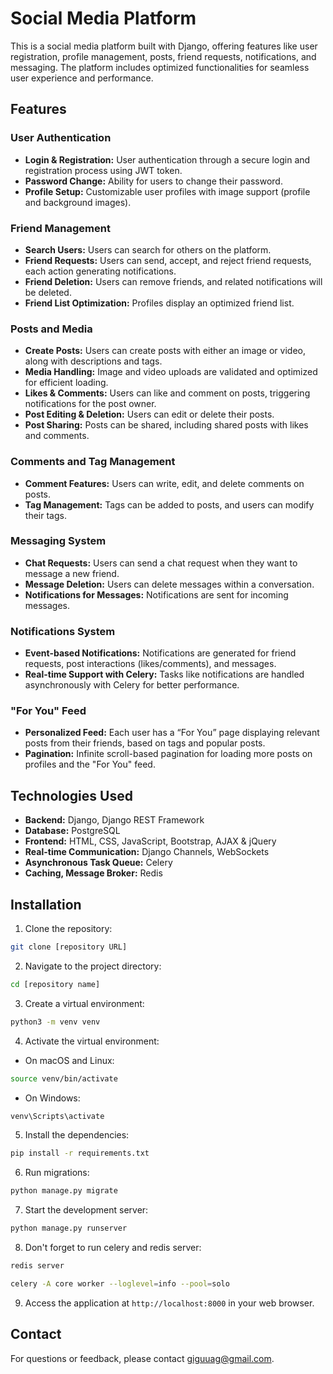 # Social Media Platform

This is a social media platform built with Django, offering features like user registration, profile management, posts, friend requests, notifications, and messaging. The platform includes optimized functionalities for seamless user experience and performance.

## Features

### User Authentication

- **Login & Registration:** User authentication through a secure login and registration process using JWT token.
- **Password Change:** Ability for users to change their password.
- **Profile Setup:** Customizable user profiles with image support (profile and background images).

### Friend Management

- **Search Users:** Users can search for others on the platform.
- **Friend Requests:** Users can send, accept, and reject friend requests, each action generating notifications.
- **Friend Deletion:** Users can remove friends, and related notifications will be deleted.
- **Friend List Optimization:** Profiles display an optimized friend list.

### Posts and Media

- **Create Posts:** Users can create posts with either an image or video, along with descriptions and tags.
- **Media Handling:** Image and video uploads are validated and optimized for efficient loading.
- **Likes & Comments:** Users can like and comment on posts, triggering notifications for the post owner.
- **Post Editing & Deletion:** Users can edit or delete their posts.
- **Post Sharing:** Posts can be shared, including shared posts with likes and comments.

### Comments and Tag Management

- **Comment Features:** Users can write, edit, and delete comments on posts.
- **Tag Management:** Tags can be added to posts, and users can modify their tags.

### Messaging System

- **Chat Requests:** Users can send a chat request when they want to message a new friend.
- **Message Deletion:** Users can delete messages within a conversation.
- **Notifications for Messages:** Notifications are sent for incoming messages.

### Notifications System

- **Event-based Notifications:** Notifications are generated for friend requests, post interactions (likes/comments), and messages.
- **Real-time Support with Celery:** Tasks like notifications are handled asynchronously with Celery for better performance.

### "For You" Feed

- **Personalized Feed:** Each user has a “For You” page displaying relevant posts from their friends, based on tags and popular posts.
- **Pagination:** Infinite scroll-based pagination for loading more posts on profiles and the "For You" feed.

## Technologies Used

- **Backend:** Django, Django REST Framework
- **Database:** PostgreSQL
- **Frontend:** HTML, CSS, JavaScript, Bootstrap, AJAX & jQuery
- **Real-time Communication:** Django Channels, WebSockets
- **Asynchronous Task Queue:** Celery
- **Caching, Message Broker:** Redis

## Installation

1. Clone the repository:

```bash
git clone [repository URL]
```

2. Navigate to the project directory:

```bash
cd [repository name]
```

3. Create a virtual environment:

```bash
python3 -m venv venv
```

4. Activate the virtual environment:

- On macOS and Linux:

```bash
source venv/bin/activate
```

- On Windows:

```bash
venv\Scripts\activate
```

5. Install the dependencies:

```bash
pip install -r requirements.txt
```

6. Run migrations:

```bash
python manage.py migrate
```

7. Start the development server:

```bash
python manage.py runserver
```

8. Don't forget to run celery and redis server:

```bash
redis server
```

```bash
celery -A core worker --loglevel=info --pool=solo
```

9. Access the application at `http://localhost:8000` in your web browser.

## Contact

For questions or feedback, please contact giguuag@gmail.com.
